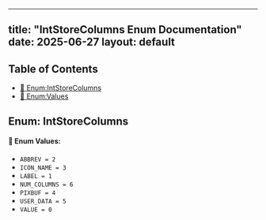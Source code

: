 <!-- Formatted by A³BS formatter.py -->
<!-- Generated by A³BS document.py -->
---
title: "IntStoreColumns Enum Documentation"
date: 2025-06-27
layout: default
---

## Table of Contents
- [🔧 Enum:IntStoreColumns](#enum-intstorecolumns)
- [🔧 Enum:Values](#enum-values)
## Enum: IntStoreColumns
#### 📝 Enum Values:
<a name="enum-values"></a>
  - `ABBREV = 2`
  - `ICON_NAME = 3`
  - `LABEL = 1`
  - `NUM_COLUMNS = 6`
  - `PIXBUF = 4`
  - `USER_DATA = 5`
  - `VALUE = 0`